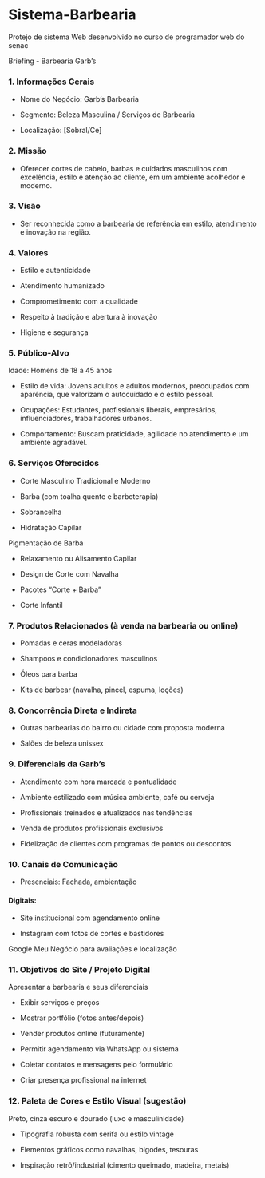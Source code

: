 # Sistema-Barbearia
Protejo de sistema Web desenvolvido no curso de programador web do senac

 Briefing - Barbearia Garb’s
### 1. Informações Gerais
- Nome do Negócio: Garb’s Barbearia

- Segmento: Beleza Masculina / Serviços de Barbearia

- Localização: [Sobral/Ce]

### 2. Missão
- Oferecer cortes de cabelo, barbas e cuidados masculinos com excelência, estilo e atenção ao cliente, em um ambiente acolhedor e moderno.

### 3. Visão
- Ser reconhecida como a barbearia de referência em estilo, atendimento e inovação na região.

### 4. Valores
- Estilo e autenticidade

- Atendimento humanizado

- Comprometimento com a qualidade

- Respeito à tradição e abertura à inovação

- Higiene e segurança

### 5. Público-Alvo
Idade: Homens de 18 a 45 anos

- Estilo de vida: Jovens adultos e adultos modernos, preocupados com aparência, que valorizam o autocuidado e o estilo pessoal.

- Ocupações: Estudantes, profissionais liberais, empresários, influenciadores, trabalhadores urbanos.

- Comportamento: Buscam praticidade, agilidade no atendimento e um ambiente agradável.

### 6. Serviços Oferecidos
- Corte Masculino Tradicional e Moderno

- Barba (com toalha quente e barboterapia)

- Sobrancelha

- Hidratação Capilar

Pigmentação de Barba

- Relaxamento ou Alisamento Capilar

- Design de Corte com Navalha

- Pacotes “Corte + Barba”

- Corte Infantil

### 7. Produtos Relacionados (à venda na barbearia ou online)
- Pomadas e ceras modeladoras

- Shampoos e condicionadores masculinos

- Óleos para barba

- Kits de barbear (navalha, pincel, espuma, loções)

### 8. Concorrência Direta e Indireta
- Outras barbearias do bairro ou cidade com proposta moderna

- Salões de beleza unissex


### 9. Diferenciais da Garb’s
- Atendimento com hora marcada e pontualidade

- Ambiente estilizado com música ambiente, café ou cerveja 

- Profissionais treinados e atualizados nas tendências

- Venda de produtos profissionais exclusivos

- Fidelização de clientes com programas de pontos ou descontos

### 10. Canais de Comunicação
- Presenciais: Fachada, ambientação

#### Digitais:

- Site institucional com agendamento online

- Instagram com fotos de cortes e bastidores


Google Meu Negócio para avaliações e localização

### 11. Objetivos do Site / Projeto Digital
Apresentar a barbearia e seus diferenciais

- Exibir serviços e preços

- Mostrar portfólio (fotos antes/depois)

- Vender produtos online (futuramente)

- Permitir agendamento via WhatsApp ou sistema

- Coletar contatos e mensagens pelo formulário

- Criar presença profissional na internet

### 12. Paleta de Cores e Estilo Visual (sugestão)
Preto, cinza escuro e dourado (luxo e masculinidade)

- Tipografia robusta com serifa ou estilo vintage

- Elementos gráficos como navalhas, bigodes, tesouras

- Inspiração retrô/industrial (cimento queimado, madeira, metais)
